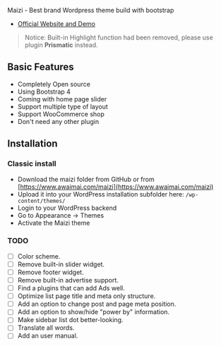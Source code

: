 Maizi - Best brand Wordpress theme build with bootstrap

* [Official Website and Demo](https://www.awaimai.com/maizi)

> Notice: Built-in Highlight function had been removed, please use plugin **Prismatic** instead.

## Basic Features

- Completely Open source
- Using Bootstrap 4
- Coming with home page slider
- Support multiple type of layout
- Support WooCommerce shop
- Don't need any other plugin

## Installation

### Classic install
- Download the maizi folder from GitHub or from [https://www.awaimai.com/maizi](https://www.awaimai.com/maizi)
- Upload it into your WordPress installation subfolder here: `/wp-content/themes/`
- Login to your WordPress backend
- Go to Appearance → Themes
- Activate the Maizi theme


### TODO
- [ ] Color scheme.
- [ ] Remove built-in slider widget.
- [ ] Remove footer widget.
- [ ] Remove built-in advertise support.
- [ ] Find a plugins that can add Ads well.
- [ ] Optimize list page title and meta only structure.
- [ ] Add an option to change post and page meta position.
- [ ] Add an option to show/hide "power by" information. 
- [ ] Make sidebar list dot better-looking.
- [ ] Translate all words.
- [ ] Add an user manual.